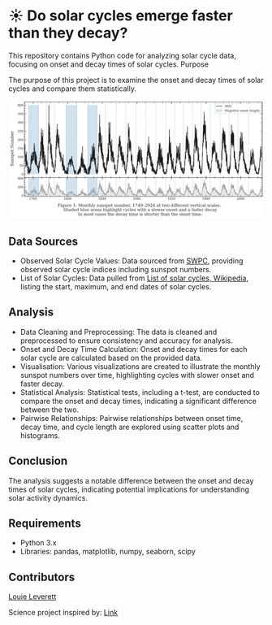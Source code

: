 <h1>☀️ Do solar cycles emerge faster than they decay?</h1>

This repository contains Python code for analyzing solar cycle data, focusing on onset and decay times of solar cycles.
Purpose

The purpose of this project is to examine the onset and decay times of solar cycles and compare them statistically.

<img src="Figure1JPG.jpg" alt="Plot of sunspot number time-series data showing all 24 solar cycles">

<h2>Data Sources</h2>

- Observed Solar Cycle Values: Data sourced from <a href="https://www.swpc.noaa.gov/products/solar-cycle-progression">SWPC</a>, providing observed solar cycle indices including sunspot numbers.
- List of Solar Cycles: Data pulled from <a href="https://en.wikipedia.org/wiki/List_of_solar_cycles">List of solar cycles, Wikipedia</a>, listing the start, maximum, and end dates of solar cycles.

<h2>Analysis</h2>

- Data Cleaning and Preprocessing: The data is cleaned and preprocessed to ensure consistency and accuracy for analysis.
- Onset and Decay Time Calculation: Onset and decay times for each solar cycle are calculated based on the provided data.
 - Visualisation: Various visualizations are created to illustrate the monthly sunspot numbers over time, highlighting cycles with slower onset and faster decay.
 - Statistical Analysis: Statistical tests, including a t-test, are conducted to compare the onset and decay times, indicating a significant difference between the two.
- Pairwise Relationships: Pairwise relationships between onset time, decay time, and cycle length are explored using scatter plots and histograms.

<h2>Conclusion</h2>

The analysis suggests a notable difference between the onset and decay times of solar cycles, indicating potential implications for understanding solar activity dynamics.

<h2>Requirements</h2>

- Python 3.x
- Libraries: pandas, matplotlib, numpy, seaborn, scipy

<h2>Contributors</h2>

<a href="https://louieleverett.co.uk/">Louie Leverett</a>

Science project inspired by: <a href="https://www.sciencebuddies.org/science-fair-projects/project-ideas/Astro_p017/astronomy/sunspot-cycles">Link</a>
